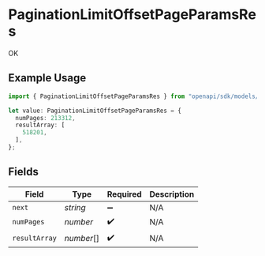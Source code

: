 # PaginationLimitOffsetPageParamsRes

OK

## Example Usage

```typescript
import { PaginationLimitOffsetPageParamsRes } from "openapi/sdk/models/operations";

let value: PaginationLimitOffsetPageParamsRes = {
  numPages: 213312,
  resultArray: [
    518201,
  ],
};
```

## Fields

| Field              | Type               | Required           | Description        |
| ------------------ | ------------------ | ------------------ | ------------------ |
| `next`             | *string*           | :heavy_minus_sign: | N/A                |
| `numPages`         | *number*           | :heavy_check_mark: | N/A                |
| `resultArray`      | *number*[]         | :heavy_check_mark: | N/A                |
